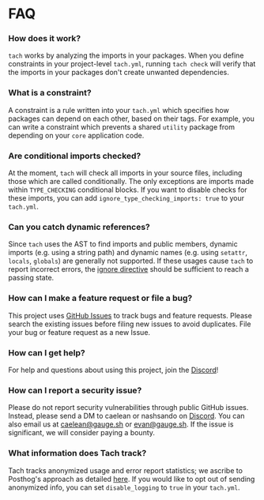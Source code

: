 # FAQ

### How does it work?
`tach` works by analyzing the imports in your packages.
When you define constraints in your project-level `tach.yml`, running `tach check` will verify that the imports in your packages don't create unwanted dependencies.

### What is a constraint?
A constraint is a rule written into your `tach.yml` which specifies how packages can depend on each other, based on their tags.
For example, you can write a constraint which prevents a shared `utility` package from depending on your `core` application code.

### Are conditional imports checked?
At the moment, `tach` will check all imports in your source files, including those which are called conditionally.
The only exceptions are imports made within `TYPE_CHECKING` conditional blocks. If you want to disable checks for
these imports, you can add `ignore_type_checking_imports: true` to your `tach.yml`.

### Can you catch dynamic references?
Since `tach` uses the AST to find imports and public members, dynamic imports (e.g. using a string path) and dynamic names (e.g. using `setattr`, `locals`, `globals`) are generally not supported. If these usages cause `tach` to report incorrect errors, the [ignore directive](tach-ignore.md#tach-ignore) should be sufficient to reach a passing state.


### How can I make a feature request or file a bug?

This project uses [GitHub Issues](https://github.com/gauge-sh/tach/issues) to track bugs and feature requests. Please search the existing
issues before filing new issues to avoid duplicates. File your bug or
feature request as a new Issue.

### How can I get help?

For help and questions about using this project, join the [Discord](https://discord.gg/a58vW8dnmw)!


### How can I report a security issue?

Please do not report security vulnerabilities through public GitHub issues. Instead, please send a  DM to caelean or nashsando on [Discord](https://discord.gg/a58vW8dnmw). You can also email us at caelean@gauge.sh or evan@gauge.sh. If the issue is significant, we will consider paying a bounty.

### What information does Tach track?

Tach tracks anonymized usage and error report statistics; we ascribe to Posthog's approach as detailed [here](https://posthog.com/blog/open-source-telemetry-ethical).
If you would like to opt out of sending anonymized info, you can set `disable_logging` to `true` in your `tach.yml`.



